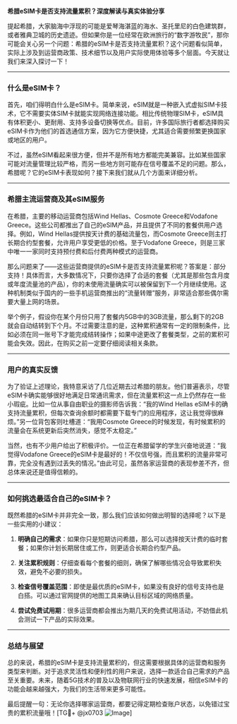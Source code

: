 **希腊eSIM卡是否支持流量累积？深度解读与真实体验分享**

提起希腊，大家脑海中浮现的可能是爱琴海湛蓝的海水、圣托里尼的白色建筑群，或者雅典卫城的历史遗迹。但如果你是一位经常在欧洲旅行的“数字游牧民”，那你可能会关心另一个问题：希腊的eSIM卡是否支持流量累积？这个问题看似简单，实际上涉及到运营商政策、技术细节以及用户实际使用体验等多个层面。今天就让我们来深入探讨一下！

---

### 什么是eSIM卡？

首先，咱们得明白什么是eSIM卡。简单来说，eSIM就是一种嵌入式虚拟SIM卡技术，它不需要实体SIM卡就能实现网络连接功能。相比传统物理SIM卡，eSIM具有体积更小、更耐用、支持多设备切换等优点。目前，许多国际旅行者都选择购买eSIM卡作为他们的首选通信方案，因为它方便快捷，尤其适合需要频繁更换国家或地区的用户。

不过，虽然eSIM看起来很方便，但并不是所有地方都能完美兼容。比如某些国家可能对流量管理比较严格，而另一些地方则可能存在信号覆盖不足的问题。那么，希腊呢？它的eSIM卡表现如何？接下来我们就从几个方面来详细分析。

---

### 希腊主流运营商及其eSIM服务

在希腊，主要的移动运营商包括Wind Hellas、Cosmote Greece和Vodafone Greece。这些公司都推出了自己的eSIM产品，并且提供了不同的套餐供用户选择。例如，Wind Hellas提供按天计费的基础流量包，而Cosmote Greece则主打长期合约型套餐，允许用户享受更低的价格。至于Vodafone Greece，则是三家中唯一一家同时支持预付费和后付费两种模式的运营商。

那么问题来了——这些运营商提供的eSIM卡是否支持流量累积呢？答案是：部分支持！具体而言，大多数情况下，只要你选择了合适的套餐（尤其是那些包含月度或年度流量池的产品），你的未使用流量确实可以被保留到下一个月继续使用。这种机制类似于国内的一些手机运营商推出的“流量转赠”服务，非常适合那些偶尔需要大量上网的场景。

举个例子，假设你在某个月份只用了套餐内5GB中的3GB流量，那么剩下的2GB就会自动结转到下个月。不过需要注意的是，这种累积通常有一定的限制条件，比如必须在同一账号下才能完成结转操作；如果中途更改了套餐类型，之前的累积可能会失效。因此，在购买之前一定要仔细阅读相关条款。

---

### 用户的真实反馈

为了验证上述理论，我特意采访了几位近期去过希腊的朋友。他们普遍表示，尽管eSIM卡确实能够很好地满足日常通讯需求，但在流量累积这一点上仍然存在一些小瑕疵。比如一位从事自由职业的摄影师告诉我：“我的Wind Hellas eSIM卡的确支持流量累积，但每次查询余额时都需要下载专门的应用程序，这让我觉得很麻烦。”另一位背包客则吐槽道：“我用Cosmote Greece的时候发现，有时候累积的流量会在系统更新后突然消失，感觉不太稳定。”

当然，也有不少用户给出了积极评价。一位正在希腊留学的学生兴奋地说道：“我觉得Vodafone Greece的eSIM卡是最好的！不仅信号强，而且累积的流量非常可靠，完全没有遇到过丢失的情况。”由此可见，虽然各家运营商的表现参差不齐，但总体来说还是值得信赖的。

---

### 如何挑选最适合自己的eSIM卡？

既然希腊的eSIM卡并非完全一致，那么我们应该如何做出明智的选择呢？以下是一些实用的小建议：

1. **明确自己的需求**：如果你只是短期访问希腊，那么可以选择按天计费的临时套餐；如果你计划长期居住或工作，则更适合长期合约型产品。
   
2. **关注累积规则**：仔细查看每个套餐的细则，确保了解哪些情况会导致累积失效，避免不必要的损失。

3. **检查信号覆盖范围**：即使是最优质的eSIM卡，如果没有良好的信号支持也是白搭。可以通过官网提供的地图工具来确认目标区域的网络质量。

4. **尝试免费试用期**：很多运营商都会推出为期几天的免费试用活动，不妨借此机会测试一下产品的实际效果。

---

### 总结与展望

总的来说，希腊的eSIM卡是支持流量累积的，但这需要根据具体的运营商和服务类型来判断。对于追求灵活性和便利性的用户来说，选择一款适合自己需求的产品至关重要。未来，随着5G技术的普及以及物联网行业的快速发展，相信eSIM卡的功能会越来越强大，为我们的生活带来更多可能性。

最后提醒一句：无论你选择哪家运营商，都要记得定期检查账户状态，以免错过宝贵的累积流量哦！[TG💪+ @jx0703 ![Image](https://github.com/user-attachments/assets/dbca1d08-cadb-493c-b0ec-ad6f7a83f270)]